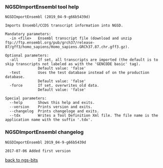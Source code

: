 ### NGSDImportEnsembl tool help
	NGSDImportEnsembl (2019_04-9-g66b5439d)
	
	Imports Ensembl/CCDS transcript information into NGSD.
	
	Mandatory parameters:
	  -in <file>   Ensembl transcript file (download and unzip ftp://ftp.ensembl.org/pub/grch37/release-87/gff3/homo_sapiens/Homo_sapiens.GRCh37.87.chr.gff3.gz).
	
	Optional parameters:
	  -all         If set, all transcripts are imported (the default is to skip transcripts not labeled as with the 'GENCODE basic' tag).
	               Default value: 'false'
	  -test        Uses the test database instead of on the production database.
	               Default value: 'false'
	  -force       If set, overwrites old data.
	               Default value: 'false'
	
	Special parameters:
	  --help       Shows this help and exits.
	  --version    Prints version and exits.
	  --changelog  Prints changeloge and exits.
	  --tdx        Writes a Tool Definition Xml file. The file name is the application name with the suffix '.tdx'.
	
### NGSDImportEnsembl changelog
	NGSDImportEnsembl 2019_04-9-g66b5439d
	
	2017-07-06 Added first version
[back to ngs-bits](https://github.com/imgag/ngs-bits)